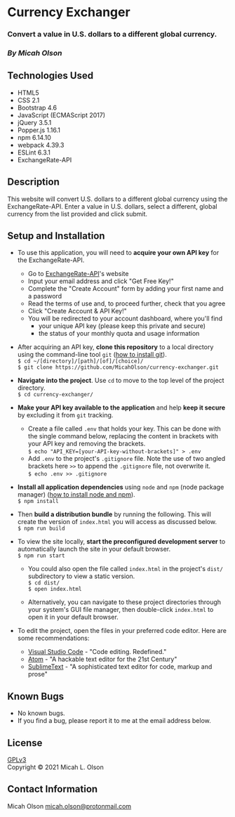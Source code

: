 # Currency Exchanger

### Convert a value in U.S. dollars to a different global currency.

### _By Micah Olson_

## Technologies Used
* HTML5
* CSS 2.1
* Bootstrap 4.6
* JavaScript (ECMAScript 2017)
* jQuery 3.5.1
* Popper.js 1.16.1
* npm 6.14.10
* webpack 4.39.3
* ESLint 6.3.1
* ExchangeRate-API

## Description
This website will convert U.S. dollars to a different global currency using the ExchangeRate-API. Enter a value in U.S. dollars, select a different, global currency from the list provided and click submit.  

## Setup and Installation
* To use this application, you will need to **acquire your own API key** for the ExchangeRate-API.
  * Go to [ExchangeRate-API](https://www.exchangerate-api.com)'s website
  * Input your email address and click "Get Free Key!"
  * Complete the "Create Account" form by adding your first name and a password
  * Read the terms of use and, to proceed further, check that you agree 
  * Click "Create Account & API Key!"
  * You will be redirected to your account dashboard, where you'll find 
    * your unique API key (please keep this private and secure)
    * the status of your monthly quota and usage information

* After acquiring an API key, **clone this repository** to a local directory using the command-line tool `git` ([how to install git](https://www.learnhowtoprogram.com/introduction-to-programming/getting-started-with-intro-to-programming/git-and-github)).  
  `$ cd ~/[directory]/[path]/[of]/[choice]/`  
  `$ git clone https://github.com/MicahOlson/currency-exchanger.git`  

* **Navigate into the project**. Use `cd` to move to the top level of the project directory.  
  `$ cd currency-exchanger/`   

* **Make your API key available to the application** and help **keep it secure** by excluding it from `git` tracking.
  * Create a file called `.env` that holds your key. This can be done with the single command below, replacing the content in brackets with your API key and removing the brackets.  
    `$ echo "API_KEY=[your-API-key-without-brackets]" > .env`
  * Add `.env` to the project's `.gitignore` file. Note the use of two angled brackets here `>>` to append the `.gitignore` file, not overwrite it.  
    `$ echo .env >> .gitignore`  

* **Install all application dependencies** using `node` and `npm` (node package manager) ([how to install node and npm](https://www.learnhowtoprogram.com/intermediate-javascript/getting-started-with-javascript/installing-node-js)).  
  `$ npm install`

* Then **build a distribution bundle** by running the following. This will create the version of `index.html` you will access as discussed below.  
  `$ npm run build`

* To view the site locally, **start the preconfigured development server** to automatically launch the site in your default browser.  
  `$ npm run start`
  
  * You could also open the file called `index.html` in the project's `dist/` subdirectory to view a static version.  
  `$ cd dist/`  
  `$ open index.html`  

  * Alternatively, you can navigate to these project directories through your system's GUI file manager, then double-click `index.html` to open it in your default browser.  

* To edit the project, open the files in your preferred code editor. Here are some recommendations:
  * [Visual Studio Code](https://code.visualstudio.com) - "Code editing. Redefined."
  * [Atom](https://atom.io) - "A hackable text editor for the 21st Century"
  * [SublimeText](https://www.sublimetext.com) - "A sophisticated text editor for code, markup and prose"  

## Known Bugs
* No known bugs.
* If you find a bug, please report it to me at the email address below.

## License
[GPLv3](https://choosealicense.com/licenses/gpl-3.0/)\
Copyright &copy; 2021 Micah L. Olson

## Contact Information
Micah Olson micah.olson@protonmail.com